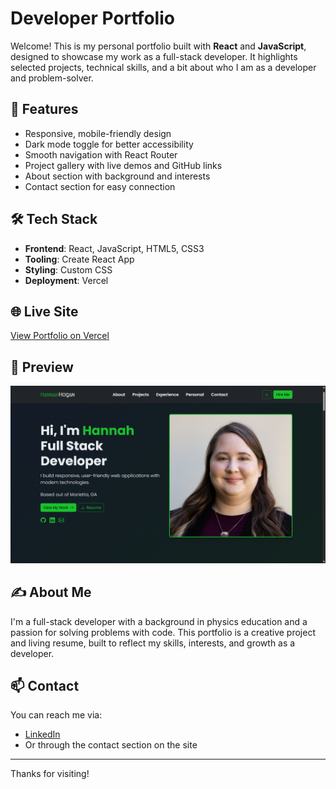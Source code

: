 # Developer Portfolio

Welcome! This is my personal portfolio built with **React** and **JavaScript**, designed to showcase my work as a full-stack developer. It highlights selected projects, technical skills, and a bit about who I am as a developer and problem-solver.

## 🚀 Features

- Responsive, mobile-friendly design
- Dark mode toggle for better accessibility
- Smooth navigation with React Router
- Project gallery with live demos and GitHub links
- About section with background and interests
- Contact section for easy connection

## 🛠️ Tech Stack

- **Frontend**: React, JavaScript, HTML5, CSS3
- **Tooling**: Create React App
- **Styling**: Custom CSS
- **Deployment**: Vercel

## 🌐 Live Site

[View Portfolio on Vercel](https://hannah-hogan-portfolio.vercel.app/)

## 📸 Preview

<!-- You can add a screenshot or GIF below -->
![Portfolio Screenshot](/public/images/Portfolio.png)

## ✍️ About Me

I'm a full-stack developer with a background in physics education and a passion for solving problems with code. This portfolio is a creative project and living resume, built to reflect my skills, interests, and growth as a developer.

## 📫 Contact

You can reach me via:

- [LinkedIn](https://www.linkedin.com/in/hannah-i-hogan/)
- Or through the contact section on the site

---

Thanks for visiting!
